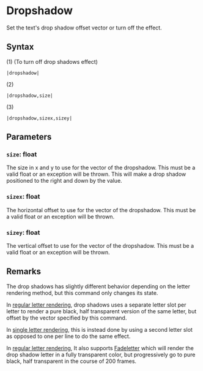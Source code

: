 # Dropshadow

Set the text's drop shadow offset vector or turn off the effect.

## Syntax

(1) (To turn off drop shadows effect)

````
|dropshadow|
````

(2)

````
|dropshadow,size|
````

(3)

````
|dropshadow,sizex,sizey|
````

## Parameters

### `size`: float

The size in x and y to use for the vector of the dropshadow. This must be a valid float or an exception will be thrown. This will make a drop shadow positioned to the right and down by the value.

### `sizex`: float

The horizontal offset to use for the vector of the dropshadow. This must be a valid float or an exception will be thrown.

### `sizey`: float

The vertical offset to use for the vector of the dropshadow. This must be a valid float or an exception will be thrown.

## Remarks

The drop shadows has slightly different behavior depending on the letter rendering method, but this command only changes its state.

In [regular letter rendering](../../Life%20Cycle/letter%20rendering/regular%20letter%20rendering.md), drop shadows uses a separate letter slot per letter to render a pure black, half transparent version of the same letter, but offset by the vector specified by this command.

In [single letter rendering](../../Life%20Cycle/letter%20rendering/single%20letter%20rendering.md), this is instead done by using a second letter slot as opposed to one per line to do the same effect.

In [regular letter rendering](../../Life%20Cycle/letter%20rendering/regular%20letter%20rendering.md), It also supports [Fadeletter](Fadeletter.md) which will render the drop shadow letter in a fully transparent color, but progressively go to pure black, half transparent in the course of 200 frames.

